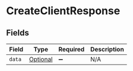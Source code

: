 # CreateClientResponse


## Fields

| Field                                             | Type                                              | Required                                          | Description                                       |
| ------------------------------------------------- | ------------------------------------------------- | ------------------------------------------------- | ------------------------------------------------- |
| `data`                                            | [Optional<Client>](../../models/shared/Client.md) | :heavy_minus_sign:                                | N/A                                               |
